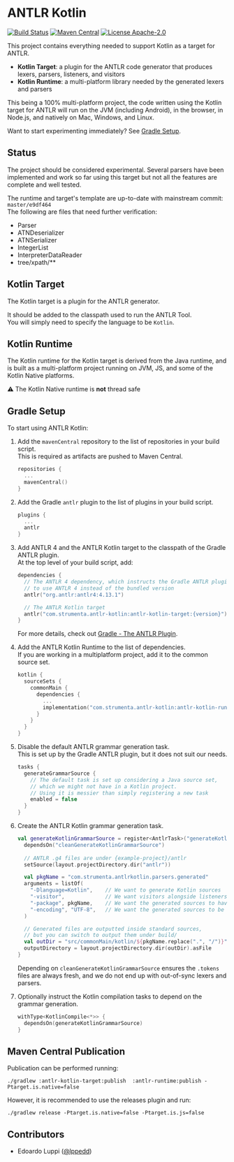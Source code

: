 # ANTLR Kotlin

[![Build Status](https://github.com/Strumenta/antlr-kotlin/workflows/Build/badge.svg)](https://github.com/Strumenta/antlr-kotlin/actions)
[![Maven Central](https://maven-badges.herokuapp.com/maven-central/com.strumenta/antlr-kotlin/badge.svg)](https://maven-badges.herokuapp.com/maven-central/com.strumenta/antlr-kotlin)
[![License Apache-2.0](https://img.shields.io/badge/license-Apache--2.0-blue.svg)](LICENSE)

This project contains everything needed to support Kotlin as a target for ANTLR.

- **Kotlin Target**: a plugin for the ANTLR code generator that produces lexers, parsers, listeners, and visitors
- **Kotlin Runtime**: a multi-platform library needed by the generated lexers and parsers

This being a 100% multi-platform project, the code written using the Kotlin target for ANTLR
will run on the JVM (including Android), in the browser, in Node.js, and natively on Mac, Windows, and Linux.

Want to start experimenting immediately? See [Gradle Setup](#gradle-setup).

## Status

The project should be considered experimental. Several parsers have been implemented and work so far using this target
but not all the features are complete and well tested.

The runtime and target's template are up-to-date with mainstream commit: `master/e9df464`  
The following are files that need further verification:

- Parser
- ATNDeserializer
- ATNSerializer
- IntegerList
- InterpreterDataReader
- tree/xpath/**

## Kotlin Target

The Kotlin target is a plugin for the ANTLR generator.

It should be added to the classpath used to run the ANTLR Tool.  
You will simply need to specify the language to be `Kotlin`.

## Kotlin Runtime

The Kotlin runtime for the Kotlin target is derived from the Java runtime, and is built
as a multi-platform project running on JVM, JS, and some of the Kotlin Native platforms.

:warning: The Kotlin Native runtime is **not** thread safe

## Gradle Setup

To start using ANTLR Kotlin:

1. Add the `mavenCentral` repository to the list of repositories in your build script.  
   This is required as artifacts are pushed to Maven Central.

   ```kotlin
   repositories {
     ...
     mavenCentral()
   }
   ```

2. Add the Gradle `antlr` plugin to the list of plugins in your build script.

   ```kotlin
   plugins {
     ...
     antlr
   }
   ```

3. Add ANTLR 4 and the ANTLR Kotlin target to the classpath of the Gradle ANTLR plugin.  
   At the top level of your build script, add:

   ```kotlin
   dependencies {
     // The ANTLR 4 dependency, which instructs the Gradle ANTLR plugin
     // to use ANTLR 4 instead of the bundled version
     antlr("org.antlr:antlr4:4.13.1")
   
     // The ANTLR Kotlin target
     antlr("com.strumenta.antlr-kotlin:antlr-kotlin-target:{version}")
   }
   ```
   For more details, check out [Gradle - The ANTLR Plugin](https://docs.gradle.org/current/userguide/antlr_plugin.html).

4. Add the ANTLR Kotlin Runtime to the list of dependencies.  
   If you are working in a multiplatform project, add it to the common source set.

   ```kotlin
   kotlin {
     sourceSets {
       commonMain {
         dependencies {
           ...
           implementation("com.strumenta.antlr-kotlin:antlr-kotlin-runtime:{version}")
         }
       }
     }
   }
   ```

5. Disable the default ANTLR grammar generation task.  
   This is set up by the Gradle ANTLR plugin, but it does not suit our needs.

   ```kotlin
   tasks {
     generateGrammarSource {
       // The default task is set up considering a Java source set,
       // which we might not have in a Kotlin project. 
       // Using it is messier than simply registering a new task
       enabled = false
     }
   }
   ```

6. Create the ANTLR Kotlin grammar generation task.

   ```kotlin
   val generateKotlinGrammarSource = register<AntlrTask>("generateKotlinGrammarSource") {
     dependsOn("cleanGenerateKotlinGrammarSource")
     
     // ANTLR .g4 files are under {example-project}/antlr
     setSource(layout.projectDirectory.dir("antlr"))
   
     val pkgName = "com.strumenta.antlrkotlin.parsers.generated"
     arguments = listOf(
       "-Dlanguage=Kotlin",    // We want to generate Kotlin sources
       "-visitor",             // We want visitors alongside listeners
       "-package", pkgName,    // We want the generated sources to have this package declared
       "-encoding", "UTF-8",   // We want the generated sources to be encoded in UTF-8
     )
   
     // Generated files are outputted inside standard sources,
     // but you can switch to output them under build/
     val outDir = "src/commonMain/kotlin/${pkgName.replace(".", "/")}"
     outputDirectory = layout.projectDirectory.dir(outDir).asFile
   }
   ```

   Depending on `cleanGenerateKotlinGrammarSource` ensures the `.tokens` files are always fresh,
   and we do not end up with out-of-sync lexers and parsers.

7. Optionally instruct the Kotlin compilation tasks to depend on the grammar generation.

   ```kotlin
   withType<KotlinCompile<*>> {
     dependsOn(generateKotlinGrammarSource)
   }
   ```

## Maven Central Publication

Publication can be performed running:

```
./gradlew :antlr-kotlin-target:publish  :antlr-runtime:publish -Ptarget.is.native=false
```

However, it is recommended to use the releases plugin and run:

```
./gradlew release -Ptarget.is.native=false -Ptarget.is.js=false
```

## Contributors

- Edoardo Luppi ([@lppedd](https://github.com/lppedd))

